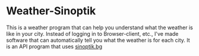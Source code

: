 # Weather-Sinoptik
This is a weather program that can help you understand what the weather is like in your city. Instead of logging in to Browser-client, etc., I've made software that can automatically tell you what the weather is for each city. It is an API program that uses <a href="sinoptki.bg"> sinoptik.bg </a>
